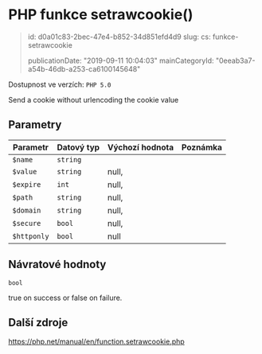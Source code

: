 PHP funkce setrawcookie()
=========================

> id: d0a01c83-2bec-47e4-b852-34d851efd4d9
> slug:
> 	cs: funkce-setrawcookie
> 
> publicationDate: "2019-09-11 10:04:03"
> mainCategoryId: "0eeab3a7-a54b-46db-a253-ca6100145648"

Dostupnost ve verzích: `PHP 5.0`

Send a cookie without urlencoding the cookie value


Parametry
--------------

| Parametr | Datový typ | Výchozí hodnota | Poznámka |
|-----|-----|-----|-----|
| `$name` | `string` |  |  |
| `$value` | `string` | null, |  |
| `$expire` | `int` | null, |  |
| `$path` | `string` | null, |  |
| `$domain` | `string` | null, |  |
| `$secure` | `bool` | null, |  |
| `$httponly` | `bool` | null |  |


Návratové hodnoty
----------------

`bool`

true on success or false on failure.

Další zdroje
------------

https://php.net/manual/en/function.setrawcookie.php

